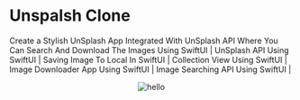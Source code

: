 # Unspalsh Clone

Create a Stylish UnSplash App Integrated With UnSplash API Where You Can Search And Download The Images Using SwiftUI | UnSplash API Using SwiftUI | Saving Image To Local In SwiftUI | Collection View Using SwiftUI | Image Downloader App Using SwiftUI | Image Searching API Using SwiftUI |

<p align="center"> <img src="https://raw.githubusercontent.com/aryasoni98/Unspalsh-Clone-/main/unsp1.png" alt="hello" /> </p>